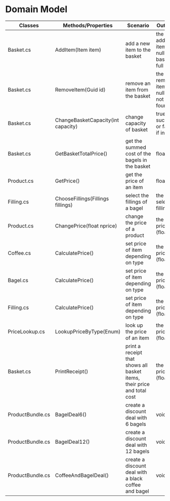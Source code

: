 # Domain Model


| Classes         | Methods/Properties                                 | Scenario                                                                     | Outputs                                  |
|-----------------|----------------------------------------------------|------------------------------------------------------------------------------|-------------------------------------------
|Basket.cs        |AddItem(Item item)                                  |add a new item to the basket                                                  |the added item or null if basket full     |
|Basket.cs        |RemoveItem(Guid id)                                 |remove an item from the basket                                                |the removed item  or null if not found    |
|Basket.cs        |ChangeBasketCapacity(int capacity)                  |change capacity of basket                                                     |true if success or false if invalid       |
|Basket.cs        |GetBasketTotalPrice()                               |get the summed cost of the bagels in the basket                               |float                                     |
|Product.cs       |GetPrice()                                          |get the price of an item                                                      |float                                     |
|Filling.cs       |ChooseFillings(Fillings fillings)                   |select the fillings of a bagel                                                |the selected fillings                     |
|Product.cs       |ChangePrice(float nprice)                           |change the price of a product                                                 |the new price (float)                     |
|Coffee.cs        |CalculatePrice()                                    |set price of item depending on type                                           |the price (float)                         |
|Bagel.cs         |CalculatePrice()                                    |set price of item depending on type                                           |the price (float)                         |
|Filling.cs       |CalculatePrice()                                    |set price of item depending on type                                           |the price (float)                         |
|PriceLookup.cs   |LookupPriceByType(Enum)                             |look up the price of an item                                                  |the price (float)                         |
|Basket.cs        |PrintReceipt()                                      |print a receipt that shows all basket items, their price and total cost       |the price (float)                         |
|ProductBundle.cs |BagelDeal6()                                        |create a discount deal with 6 bagels                                          |void                                      |
|ProductBundle.cs |BagelDeal12()                                       |create a discount deal with 12 bagels                                         |void                                      |
|ProductBundle.cs |CoffeeAndBagelDeal()                                |create a discount deal with a black coffee and bagel                          |void                                      |